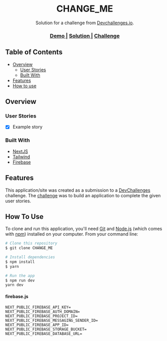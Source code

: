 <!-- Please update value of CHANGE_ME  -->

<h1 align="center">CHANGE_ME</h1>

<div align="center">
   Solution for a challenge from  <a href="http://devchallenges.io" target="_blank">Devchallenges.io</a>.
</div>

<div align="center">
  <h3>
    <a href="CHANGE_ME">
      Demo
    </a>
    <span> | </span>
    <a href="CHANGE_ME">
      Solution
    </a>
    <span> | </span>
    <a href="CHANGE_ME">
      Challenge
    </a>
  </h3>
</div>

<!-- TABLE OF CONTENTS -->

## Table of Contents

- [Overview](#overview)
  - [User Stories](#user-stories)
  - [Built With](#built-with)
- [Features](#features)
- [How to use](#how-to-use)

<!-- OVERVIEW -->

## Overview

<!-- In this devchallenge i learned how to actually create reusable component, storybook and tailwind -->

### User Stories

- [x] Example story

### Built With

- [NextJS](https://nextjs.org/)
- [Tailwind](https://tailwindcss.com/)
- [Firebase](https://firebase.google.com/)
  <!-- - [Storybook](https://storybook.js.org/) -->
  <!-- - [API](CHANGE_ME) -->

## Features

This application/site was created as a submission to a [DevChallenges](https://devchallenges.io/challenges) challenge. The [challenge](CHANGE_ME) was to build an application to complete the given user stories.

## How To Use

To clone and run this application, you'll need [Git](https://git-scm.com) and [Node.js](https://nodejs.org/en/download/) (which comes with [npm](http://npmjs.com)) installed on your computer. From your command line:

```bash
# Clone this repository
$ git clone CHANGE_ME

# Install dependencies
$ npm install
$ yarn

# Run the app
$ npm run dev
yarn dev
```


#### firebase.js
```shell
NEXT_PUBLIC_FIREBASE_API_KEY=
NEXT_PUBLIC_FIREBASE_AUTH_DOMAIN=
NEXT_PUBLIC_FIREBASE_PROJECT_ID=
NEXT_PUBLIC_FIREBASE_MESSAGING_SENDER_ID=
NEXT_PUBLIC_FIREBASE_APP_ID=
NEXT_PUBLIC_FIREBASE_STORAGE_BUCKET=
NEXT_PUBLIC_FIREBASE_DATABASE_URL=
```
